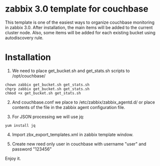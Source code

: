 # zabbix 3.0 template for couchbase

This template is one of the easiest ways to organize couchbase monitoring in zabbix 3.0. After installation, the main items will be added to the current cluster node. Also, some items will be added for each existing bucket using autodiscovery rule.
<br>

# Installation

1) We need to place get_bucket.sh and get_stats.sh scripts to /opt/couchbase/ 

```
chown zabbix get_bucket.sh get_stats.sh
chgrp zabbix get_bucket.sh get_stats.sh
chmod +x get_bucket.sh get_stats.sh
```

2) And couchbase.conf we place to /etc/zabbix/zabbix_agentd.d/ or place contents of the file in the zabbix agent configuration file.

3) For JSON processing we will use jq:

```
yum install jq
```

4) Import zbx_export_templates.xml in zabbix template window.

5) Create new reed only user in couchbase with username "user" and password "123456"

Enjoy it.
